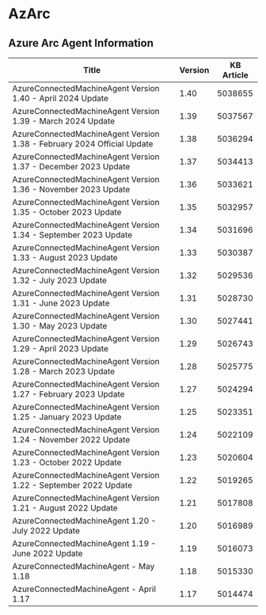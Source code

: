 # AzArc























































<!-- AZURE_AGENT_INFO_START -->
## Azure Arc Agent Information
Title | Version | KB Article
---- | ------- | ----------
AzureConnectedMachineAgent Version 1.40 - April 2024 Update | 1.40 | 5038655
AzureConnectedMachineAgent Version 1.39 - March 2024 Update | 1.39 | 5037567
AzureConnectedMachineAgent Version 1.38 - February 2024 Official Update | 1.38 | 5036294
AzureConnectedMachineAgent Version 1.37 - December 2023 Update | 1.37 | 5034413
AzureConnectedMachineAgent Version 1.36 - November 2023 Update | 1.36 | 5033621
AzureConnectedMachineAgent Version 1.35 - October 2023 Update | 1.35 | 5032957
AzureConnectedMachineAgent Version 1.34 - September 2023 Update | 1.34 | 5031696
AzureConnectedMachineAgent Version 1.33 - August 2023 Update | 1.33 | 5030387
AzureConnectedMachineAgent Version 1.32 - July 2023 Update | 1.32 | 5029536
AzureConnectedMachineAgent Version 1.31 - June 2023 Update | 1.31 | 5028730
AzureConnectedMachineAgent Version 1.30 - May 2023 Update | 1.30 | 5027441
AzureConnectedMachineAgent Version 1.29 - April 2023 Update | 1.29 | 5026743
AzureConnectedMachineAgent Version 1.28 - March 2023 Update | 1.28 | 5025775
AzureConnectedMachineAgent Version 1.27 - February 2023 Update | 1.27 | 5024294
AzureConnectedMachineAgent Version 1.25 - January 2023 Update | 1.25 | 5023351
AzureConnectedMachineAgent Version 1.24 - November 2022 Update | 1.24 | 5022109
AzureConnectedMachineAgent Version 1.23 - October 2022 Update | 1.23 | 5020604
AzureConnectedMachineAgent Version 1.22 - September 2022 Update | 1.22 | 5019265
AzureConnectedMachineAgent Version 1.21 - August 2022 Update | 1.21 | 5017808
AzureConnectedMachineAgent 1.20 - July 2022 Update | 1.20 | 5016989
AzureConnectedMachineAgent 1.19 - June 2022 Update | 1.19 | 5016073
AzureConnectedMachineAgent - May 1.18 | 1.18 | 5015330
AzureConnectedMachineAgent - April 1.17 | 1.17 | 5014474

<!-- AZURE_AGENT_INFO_END -->












































































































